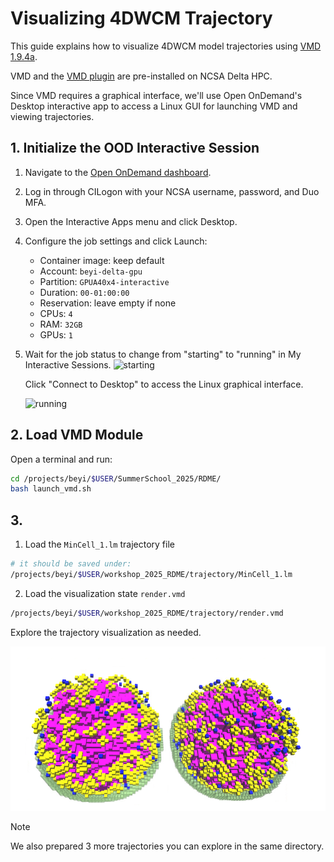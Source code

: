 # Visualizing 4DWCM Trajectory

This guide explains how to visualize 4DWCM model trajectories using [VMD 1.9.4a](https://www.ks.uiuc.edu/Development/Download/download.cgi?PackageName=VMD).

VMD and the [VMD plugin](https://github.com/Luthey-Schulten-Lab/LMVMDPlugin) are pre-installed on NCSA Delta HPC.

Since VMD requires a graphical interface, we'll use Open OnDemand's Desktop interactive app to access a Linux GUI for launching VMD and viewing trajectories.

## 1. Initialize the OOD Interactive Session
1. Navigate to the [Open OnDemand dashboard](https://openondemand.delta.ncsa.illinois.edu/pun/sys/dashboard).

2. Log in through CILogon with your NCSA username, password, and Duo MFA.

3. Open the Interactive Apps menu and click Desktop.

4. Configure the job settings and click Launch:
   - Container image: keep default
   - Account: `beyi-delta-gpu`
   - Partition: `GPUA40x4-interactive`
   - Duration: `00-01:00:00`
   - Reservation: leave empty if none
   - CPUs: `4`
   - RAM: `32GB`
   - GPUs: `1`

5. Wait for the job status to change from "starting" to "running" in My Interactive Sessions. 
   <img src="https://docs.ncsa.illinois.edu/systems/delta/en/latest/_images/desktop-starting.png" alt="starting" width="300">

   Click "Connect to Desktop" to access the Linux graphical interface.

   <img src="https://docs.ncsa.illinois.edu/systems/delta/en/latest/_images/desktop-connect.png" alt="running" width="300">
## 2. Load VMD Module
 Open a terminal and run:

```bash
cd /projects/beyi/$USER/SummerSchool_2025/RDME/
bash launch_vmd.sh
```

## 3. 

1. Load the `MinCell_1.lm` trajectory file
```bash
# it should be saved under: 
/projects/beyi/$USER/workshop_2025_RDME/trajectory/MinCell_1.lm
```

2. Load the visualization state `render.vmd`
```bash
/projects/beyi/$USER/workshop_2025_RDME/trajectory/render.vmd
```
Explore the trajectory visualization as needed. 

![cell_traj_snapshot](./figures/VMD_render.png)

>[!NOTE]
>We also prepared 3 more trajectories you can explore in the same directory.